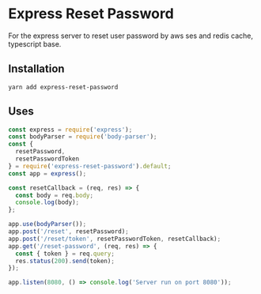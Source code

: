 # Express Reset Password

For the express server to reset user password by aws ses and redis cache,
typescript base.

## Installation

```
yarn add express-reset-password
```

## Uses

```javascript
const express = require('express');
const bodyParser = require('body-parser');
const {
  resetPassword,
  resetPasswordToken
} = require('express-reset-password').default;
const app = express();

const resetCallback = (req, res) => {
  const body = req.body;
  console.log(body);
};

app.use(bodyParser());
app.post('/reset', resetPassword);
app.post('/reset/token', resetPasswordToken, resetCallback);
app.get('/reset-password', (req, res) => {
  const { token } = req.query;
  res.status(200).send(token);
});

app.listen(8080, () => console.log('Server run on port 8080'));
```
